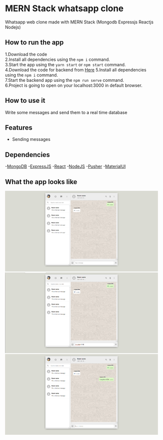 # MERN Stack whatsapp clone

Whatsapp web clone made with MERN Stack (Mongodb Expressjs Reactjs Nodejs)  

## How to run the app

1.Download the code  
2.Install all dependencies using the `npm i` command.  
3.Start the app using the `yarn start` or `npm start` command.  
4.Download the code for backend from [Here](https://github.com/cengizhankose/whatsapp-backend) 
5.Install all dependencies using the `npm i` command.  
7.Start the backend app using the `npm run serve` command.  
6.Project is going to open on your localhost:3000 in default browser.  

## How to use it

Write some messages and send them to a real time database

## Features

- Sending messages

## Dependencies

-[MongoDB](https://www.mongodb.com/) 
-[ExpressJS](https://expressjs.com/) 
-[React](https://reactjs.org/) 
-[NodeJS](https://nodejs.org/en/) 
-[Pusher](https://pusher.com/) 
-[MaterialUI](https://material-ui.com/) 


## What the app looks like

![alt text](https://github.com/cengizhankose/whatsapp-mern-clone/blob/master/1.png)
![alt text](https://github.com/cengizhankose/whatsapp-mern-clone/blob/master/2.png)
![alt text](https://github.com/cengizhankose/whatsapp-mern-clone/blob/master/3.png)
